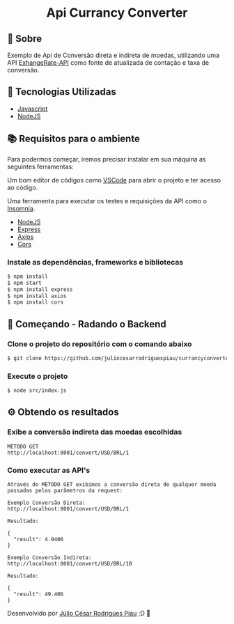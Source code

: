 <h1 align="center">Api Currancy Converter</h1>

## 📝 **Sobre**
Exemplo de Api de Conversão direta e indireta de moedas, utilizando uma API [ExhangeRate-API](https://www.exchangerate-api.com/docs/overview) como fonte de atualizada de contação e taxa de conversão.

## 🔨 **Tecnologias Utilizadas**

- [Javascript](https://www.javascript.com/)
- [NodeJS](https://nodejs.org/en/)

## 📚 **Requisitos para o ambiente**
Para podermos começar, iremos precisar instalar em sua máquina as seguintes ferramentas:

Um bom editor de códigos como [VSCode](https://code.visualstudio.com/) para abrir o projeto e ter acesso ao código.

Uma ferramenta para executar os testes e requisições da API como o [Insomnia](https://insomnia.rest/download). 

- [NodeJS](https://nodejs.org/en/)
- [Express](https://expressjs.com/pt-br/)
- [Axios](https://www.npmjs.com/package/axios)
- [Cors](https://www.npmjs.com/package/cors)

### Instale as dependências, frameworks e bibliotecas
```sh
$ npm install
$ npm start
$ npm install express
$ npm install axios
$ npm install cors
```

## 🚀 **Começando - Radando o Backend**

### Clone o projeto do repositório com o comando abaixo
```sh
$ git clone https://github.com/juliocesarrodriguespiau/currancyconverter
```

### Execute o projeto
```sh
$ node src/index.js
```

## ⚙️ **Obtendo os resultados**

### Exibe a conversão indireta das moedas escolhidas
```
MÉTODO GET
http://localhost:8001/convert/USD/BRL/1
```
### Como executar as API's
```
Através do MÉTODO GET exibimos a conversão direta de qualquer moeda passadas pelos parâmetros da request:

Exemplo Conversão Direta:
http://localhost:8001/convert/USD/BRL/1

Resultado:

{
  "result": 4.9406
}

Exemplo Conversão Indireta:
http://localhost:8001/convert/USD/BRL/10

Resultado:

{
  "result": 49.406
}

```

Desenvolvido por [Júlio César Rodrigues Piau](https://github.com/juliocesarrodriguespiau/) ;D 🚀